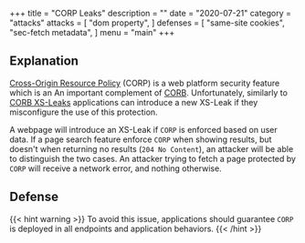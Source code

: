 +++
title = "CORP Leaks"
description = ""
date = "2020-07-21"
category = "attacks"
attacks = [
    "dom property",
]
defenses = [
    "same-site cookies",
    "sec-fetch metadata",
]
menu = "main"
+++

## Explanation

[Cross-Origin Resource Policy](https://TODO) (CORP) is a web platform security feature which is an An important complement of [CORB](https://TODO). Unfortunately, similarly to [CORB XS-Leaks](https://TODO) applications can introduce a new XS-Leak if they misconfigure the use of this protection.

A webpage will introduce an XS-Leak if `CORP` is enforced based on user data. If a page search feature enforce `CORP` when showing results, but doesn't when returning no results (`204 No Content`), an attacker will be able to distinguish the two cases. An attacker trying to fetch a page protected by `CORP` will receive a network error, and nothing otherwise.

## Defense

{{< hint warning >}}
To avoid this issue, applications should guarantee `CORP` is deployed in all endpoints and application behaviors.
{{< /hint >}}